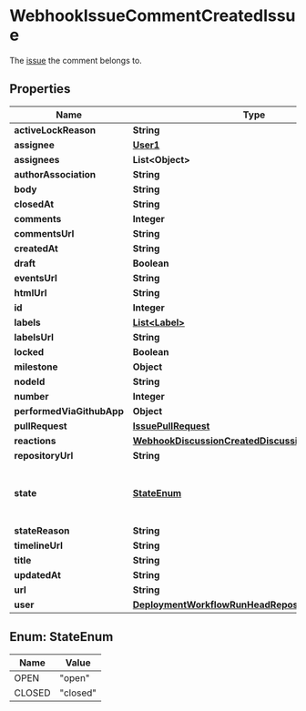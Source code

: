

# WebhookIssueCommentCreatedIssue

The [issue](https://docs.github.com/rest/reference/issues) the comment belongs to.

## Properties

| Name | Type | Description | Notes |
|------------ | ------------- | ------------- | -------------|
|**activeLockReason** | **String** |  |  |
|**assignee** | [**User1**](User1.md) |  |  |
|**assignees** | **List&lt;Object&gt;** |  |  |
|**authorAssociation** | **String** |  |  |
|**body** | **String** |  |  |
|**closedAt** | **String** |  |  |
|**comments** | **Integer** |  |  |
|**commentsUrl** | **String** |  |  |
|**createdAt** | **String** |  |  |
|**draft** | **Boolean** |  |  [optional] |
|**eventsUrl** | **String** |  |  |
|**htmlUrl** | **String** |  |  |
|**id** | **Integer** |  |  |
|**labels** | [**List&lt;Label&gt;**](Label.md) |  |  |
|**labelsUrl** | **String** |  |  |
|**locked** | **Boolean** |  |  |
|**milestone** | **Object** |  |  |
|**nodeId** | **String** |  |  |
|**number** | **Integer** |  |  |
|**performedViaGithubApp** | **Object** |  |  [optional] |
|**pullRequest** | [**IssuePullRequest**](IssuePullRequest.md) |  |  [optional] |
|**reactions** | [**WebhookDiscussionCreatedDiscussionAllOfReactions**](WebhookDiscussionCreatedDiscussionAllOfReactions.md) |  |  |
|**repositoryUrl** | **String** |  |  |
|**state** | [**StateEnum**](#StateEnum) | State of the issue; either &#39;open&#39; or &#39;closed&#39; |  |
|**stateReason** | **String** |  |  [optional] |
|**timelineUrl** | **String** |  |  [optional] |
|**title** | **String** |  |  |
|**updatedAt** | **String** |  |  |
|**url** | **String** |  |  |
|**user** | [**DeploymentWorkflowRunHeadRepositoryOwner**](DeploymentWorkflowRunHeadRepositoryOwner.md) |  |  |



## Enum: StateEnum

| Name | Value |
|---- | -----|
| OPEN | &quot;open&quot; |
| CLOSED | &quot;closed&quot; |



